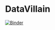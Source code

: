 # DataVillain
[![Binder](https://mybinder.org/badge_logo.svg)](https://mybinder.org/v2/gh/Dleth/DataVillain/main?urlpath=voila%2Frender%2FDashboard.ipynb)
